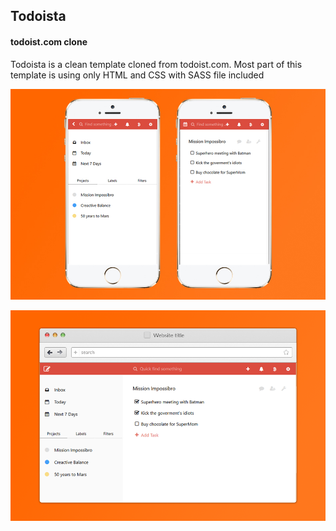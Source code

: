 ## Todoista
#### todoist.com clone

Todoista is a clean template cloned from todoist.com.
Most part of this template is using only HTML and CSS with SASS file included

![mss]

![dss]

[mss]: https://raw.githubusercontent.com/irwanphan/todoista/3359ae2dae01b1dbd0e31b93b00e2783dea7725f/assets/images/todoista-mobile.jpg "mobile screenshot"
[dss]: https://raw.githubusercontent.com/irwanphan/todoista/3359ae2dae01b1dbd0e31b93b00e2783dea7725f/assets/images/todoista-desktop.png "desktop screenshot"
